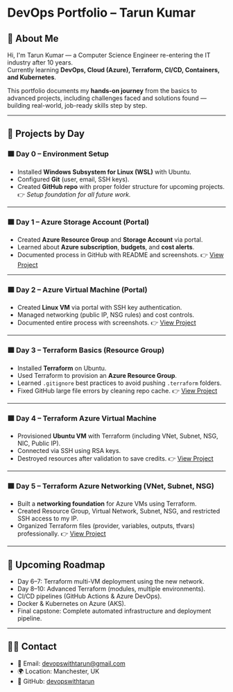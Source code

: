 # DevOps Portfolio – Tarun Kumar

## 👋 About Me
Hi, I'm Tarun Kumar — a Computer Science Engineer re-entering the IT industry after 10 years.  
Currently learning **DevOps, Cloud (Azure), Terraform, CI/CD, Containers, and Kubernetes**.

This portfolio documents my **hands-on journey** from the basics to advanced projects, including challenges faced and solutions found — building real-world, job-ready skills step by step.

---

## 📂 Projects by Day

### 🟩 Day 0 – Environment Setup
- Installed **Windows Subsystem for Linux (WSL)** with Ubuntu.
- Configured **Git** (user, email, SSH keys).
- Created **GitHub repo** with proper folder structure for upcoming projects.
👉 *Setup foundation for all future work.*

---

### 🟩 Day 1 – Azure Storage Account (Portal)
- Created **Azure Resource Group** and **Storage Account** via portal.
- Learned about **Azure subscription**, **budgets**, and **cost alerts**.
- Documented process in GitHub with README and screenshots.
👉 [View Project](./azure-storage/README.md)

---

### 🟩 Day 2 – Azure Virtual Machine (Portal)
- Created **Linux VM** via portal with SSH key authentication.
- Managed networking (public IP, NSG rules) and cost controls.
- Documented entire process with screenshots.
👉 [View Project](./azure-vm/README.md)

---

### 🟩 Day 3 – Terraform Basics (Resource Group)
- Installed **Terraform** on Ubuntu.
- Used Terraform to provision an **Azure Resource Group**.
- Learned `.gitignore` best practices to avoid pushing `.terraform` folders.
- Fixed GitHub large file errors by cleaning repo cache.
👉 [View Project](/terraform-iac/README.md)

---

### 🟩 Day 4 – Terraform Azure Virtual Machine
- Provisioned **Ubuntu VM** with Terraform (including VNet, Subnet, NSG, NIC, Public IP).
- Connected via SSH using RSA keys.
- Destroyed resources after validation to save credits.
👉 [View Project](./terraform-iac/day4-vm/README.md)

---

### 🟩 Day 5 – Terraform Azure Networking (VNet, Subnet, NSG)
- Built a **networking foundation** for Azure VMs using Terraform.
- Created Resource Group, Virtual Network, Subnet, NSG, and restricted SSH access to my IP.
- Organized Terraform files (provider, variables, outputs, tfvars) professionally.
👉 [View Project](./terraform-iac/day5-networking/README.md)

---

## 🚀 Upcoming Roadmap
- Day 6–7: Terraform multi-VM deployment using the new network.
- Day 8–10: Advanced Terraform (modules, multiple environments).
- CI/CD pipelines (GitHub Actions & Azure DevOps).
- Docker & Kubernetes on Azure (AKS).
- Final capstone: Complete automated infrastructure and deployment pipeline.

---

## 🧑‍💻 Contact
- 📧 Email: devopswithtarun@gmail.com  
- 🌍 Location: Manchester, UK  
- 🔗 GitHub: [devopswithtarun](https://github.com/devopswithtarun)



